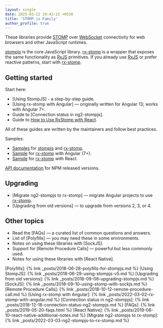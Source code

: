 ```yaml
---
layout: single
date: 2025-03-22 19:42:22 +0530
title: 'STOMP.js Family'
author_profile: true
---
```


These libraries provide [STOMP] over [WebSocket] connectivity for web browsers and other JavaScript runtimes.

[stompjs] is the core JavaScript library.
[rx-stomp] is a wrapper that exposes the same functionality as [RxJS] primitives.
If you already use [RxJS] or prefer reactive patterns, start with [rx-stomp].

## Getting started

Start here:

- [Using StompJS] - a step-by-step guide.
- [Using rx-stomp with Angular] — originally written for Angular 13; works with Angular 7+.
- Guide to [Connection status in ng2-stompjs].
- Guide to [How to Use RxStomp with React](https://www.freecodecamp.org/news/build-chat-app-with-stomp-and-react/).

All of these guides are written by the maintainers and follow best practices.

Samples:

- [Samples](https://github.com/stomp-js/samples/) for [stompjs] and [rx-stomp].
- [Sample](https://github.com/stomp-js/rx-stomp-angular) for [rx-stomp] with Angular (7+).
- [Sample](https://gitlab.com/harsh183/rxstomp-react-tutorial) for [rx-stomp] with React.

[API documentation](/api-docs/latest/) for NPM released versions.

## Upgrading

- [Migrate ng2-stompjs to rx-stomp] — migrate Angular projects to use [rx-stomp].
- [Upgrading from old versions] — to upgrade from versions 2, 3, or 4.

## Other topics

- Read the [FAQs] — a curated list of common questions and answers.
- List of [Polyfills] — you may need these in some environments.
- Notes on using these libraries with [SockJS].
- Support for [Remote Procedure Calls] — powerful but less commonly used.
- Notes for using these libraries with [React Native].

[stomp]: https://stomp.github.io/index.html
[websocket]: https://developer.mozilla.org/en-US/docs/Web/API/WebSocket
[rxjs]: https://github.com/ReactiveX/RxJS
[stompjs]: https://github.com/stomp-js/stompjs
[rx-stomp]: https://github.com/stomp-js/rx-stomp
[ng2-stompjs]: https://github.com/stomp-js/ng2-stompjs

[Polyfills]: {% link _posts/2018-06-28-polyfills-for-stompjs.md %}
[Using StompJS]: {% link _posts/2018-06-29-using-stompjs-v5.md %}
[Upgrading from old versions]: {% link _posts/2018-09-08-upgrading-stompjs.md %}
[SockJS]: {% link _posts/2018-09-10-using-stomp-with-sockjs.md %}
[Remote Procedure Calls]: {% link _posts/2018-10-12-remote-procedure-call.md %}
[Using rx-stomp with Angular]: {% link _posts/2022-03-02-rx-stomp-with-angular.md %}
[Connection status in ng2-stompjs]: {% link _posts/2018-12-18-connection-status-ng2-stompjs.md %}
[FAQs]: {% link _posts/2019-05-20-faqs.html %}
[React Native]: {% link _posts/2019-06-10-react-native-additional-notes.md %}
[Migrate ng2-stompjs to rx-stomp]: {% link _posts/2022-03-03-ng2-stompjs-to-rx-stomp.md %}
